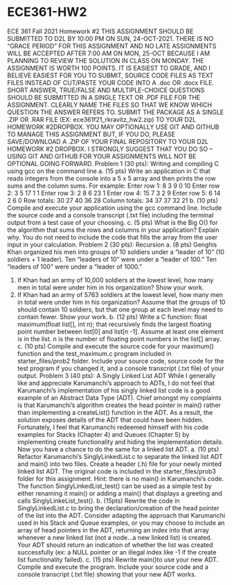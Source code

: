 # ECE361-HW2
ECE 361 Fall 2021
Homework #2
THIS ASSIGNMENT SHOULD BE SUBMITTED TO D2L BY 10:00 PM ON SUN, 24-OCT-2021. THERE IS NO “GRACE PERIOD” FOR THIS ASSIGNMENT AND NO LATE ASSIGNMENTS WILL BE ACCEPTED AFTER 7:00 AM ON MON, 25-OCT BECAUSE I AM PLANNING TO REVIEW THE SOLUTION IN CLASS ON MONDAY.
THE ASSIGNMENT IS WORTH 100 POINTS. IT IS EASIEST TO GRADE, AND I BELIEVE EASIEST FOR YOU TO SUBMIT, SOURCE CODE FILES AS TEXT FILES INSTEAD OF CUT/PASTE YOUR CODE INTO A .doc OR .docx FILE. SHORT ANSWER, TRUE/FALSE AND MULTIPLE-CHOICE QUESTIONS SHOULD BE SUBMITTED IN A SINGLE TEXT OR .PDF FILE FOR THE ASSIGNMENT. CLEARLY NAME THE FILES SO THAT WE KNOW WHICH QUESTION THE ANSWER REFERS TO. SUBMIT THE PACKAGE AS A SINGLE .ZIP OR .RAR FILE (EX: ece361f21_rkravitz_hw2.zip) TO YOUR D2L HOMEWORK #2DROPBOX.
YOU MAY OPTIONALLY USE GIT AND GITHUB TO MANAGE THIS ASSIGNMENT BUT, IF YOU DO, PLEASE SAVE/DOWNLOAD A .ZIP OF YOUR FINAL REPOSITORY TO YOUR D2L HOMEWORK #2 DROPBOX. I STRONGLY SUGGEST THAT YOU DO SO – USING GIT AND GITHUB FOR YOUR ASSIGNMENTS WILL NOT BE OPTIONAL GOING FORWARD.
Problem 1 (30 pts): Writing and compiling C using gcc on the command line
a. (15 pts) Write an application in C that reads integers from the console into a 5 x 5 array and then prints the row sums and the column sums. For example:
Enter row 1: 8 3 9 0 10
Enter row 2: 3 5 17 1 1
Enter row 3: 2 8 6 23 1
Enter row 4: 15 7 3 2 9
Enter row 5: 6 14 2 6 0
Row totals: 30 27 40 36 28
Column totals: 34 37 37 32 21
b. (10 pts) Compile and execute your application using the gcc command line. Include the source code and a console transcript (.txt file) including the terminal output from a test case of your choosing.
c. (5 pts) What is the Big O() for the algorithm that sums the rows and columns in your application? Explain why. You do not need to include the code that fills the array from the user input in your calculation.
Problem 2 (30 pts): Recursion
a. (8 pts) Genghis Khan organized his men into groups of 10 soldiers under a “leader of 10” (10 soldiers + 1 leader). Ten “leaders of 10” were under a “leader of 100.” Ten “leaders of 100” were under a “leader of 1000.”
1) If Khan had an army of 10,000 soldiers at the lowest level, how many men in total were under him in his organization? Show your work.
2) If Khan had an army of 5763 soldiers at the lowest level, how many men in total were under him in his organization? Assume that the groups of 10 should contain 10 soldiers, but that one group at each level may need to contain fewer. Show your work.
b. (12 pts) Write a C function:
float maximum(float list[], int n);
that recursively finds the largest floating point number between list[0] and list[n -1]. Assume at least one element is in the list. n is the number of floating point numbers in the list[] array.
c. (10 pts) Compile and execute the source code for your maximum() function and the test_maximum.c program included in starter_files/prob2 folder. Include your source code, source code for the test program if you changed it, and a console transcript (.txt file) of your output.
Problem 3 (40 pts): A Singly Linked List ADT
While I generally like and appreciate Karumanchi’s approach to ADTs, I do not feel that Karumanchi’s implementation of his singly linked list code is a good example of an Abstract Data Type (ADT). Chief amongst my complaints is that Karumanchi’s algorithm creates the head pointer in main() rather than implementing a createList() function in the ADT. As a result, the solution exposes details of the ADT that could have been hidden.
Fortunately, I feel that Karumanchi redeemed himself with his code examples for Stacks (Chapter 4) and Queues (Chapter 5) by implementing create functionality and hiding the implementation details. Now you have a chance to do the same for a linked list ADT.
a. (10 pts) Refactor Karumanchi’s SinglyLinkedList.c to separate the linked list ADT and main() into two files. Create a header (.h) file for your newly minted linked list ADT. The original code is included in the starter_files/prob3 folder for this assignment. Hint: there is no main() in Karumanchi’s code. The function SinglyLinkedList_test() can be used as a simple test by either renaming it main() or adding a main() that displays a greeting and calls SinglyLinkeList_test().
b. (15pts) Rewrite the code in SinglyLinkedList.c to bring the declaration/creation of the head pointer of the list into the ADT. Consider adapting the approach that Karumanchi used in his Stack and Queue examples, or you may choose to include an array of head pointers in the ADT, returning an index into that array whenever a new linked list (not a node…a new linked list) is created. Your ADT should return an indication of whether the list was created successfully (ex: a NULL pointer or an illegal index like -1 if the create list functionality failed).
c. (15 pts) Rewrite main()to use your new ADT. Compile and execute the program. Include your source code and a console transcript (.txt file) showing that your new ADT works.
